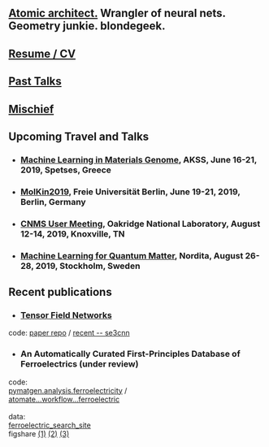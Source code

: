 ## [Atomic architect.](https://cs.lbl.gov/news-media/news/2018/tess-smidt-atomic-architect-and-2018-luis-alvarez-fellow/) Wrangler of neural nets. Geometry junkie. blondegeek.

## [Resume / CV](/resume)

## [Past Talks](/talks)

## [Mischief](/mischief)

## Upcoming Travel and Talks
* ### [Machine Learning in Materials Genome](https://magics.usc.edu/workshop/spetses_2019/), AKSS, June 16-21, 2019, Spetses, Greece
* ### [MolKin2019](https://sites.google.com/view/molkin2019/home), Freie Universit&auml;t Berlin, June 19-21, 2019, Berlin, Germany
* ### [CNMS User Meeting](https://cnmsusermeeting.ornl.gov/), Oakridge National Laboratory, August 12-14, 2019, Knoxville, TN
* ### [Machine Learning for Quantum Matter](https://agenda.albanova.se/conferenceDisplay.py?confId=5644), Nordita, August 26-28, 2019, Stockholm, Sweden

## Recent publications
* ### [Tensor Field Networks](https://arxiv.org/abs/1802.08219) 
code: [paper repo](https://github.com/tensorfieldnetworks/tensorfieldnetworks) / [recent -- se3cnn](https://github.com/mariogeiger/se3cnn)

* ### An Automatically Curated First-Principles Database of Ferroelectrics (under review)
code:
<br>
[pymatgen.analysis.ferroelectricity](https://github.com/materialsproject/pymatgen/tree/master/pymatgen/analysis/ferroelectricity) /
<br>
[atomate...workflow...ferroelectric](https://github.com/hackingmaterials/atomate/blob/master/atomate/vasp/workflows/base/ferroelectric.py)
<br>
<br>
data:
<br>
[ferroelectric_search_site](https://blondegeek.github.io/ferroelectric_search_site/)
<br>
figshare [(1)](https://doi.org/10.6084/m9.figshare.5048425.v2) [(2)](https://doi.org/10.6084/m9.figshare.6025634.v1) [(3)](https://doi.org/10.6084/m9.figshare.6044525)
